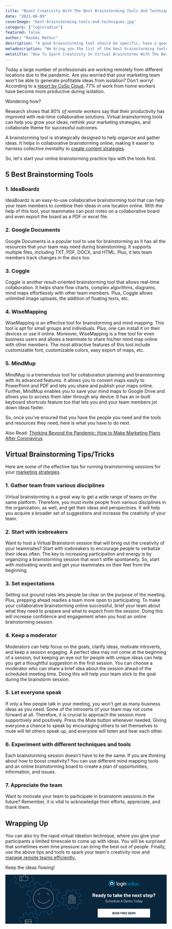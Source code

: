 ```yaml
---
title: "Boost Creativity With The Best Brainstorming Tools And Techniques"
date: "2021-06-09"
coverImage: "best-brainstorming-tools-and-techniques.jpg"
category: ["loginradius"]
featured: false 
author: "Rashmi Mathur"
description: "A good brainstorming tool should be specific, have a good concept behind it, and most importantly, it should help you gather better ideas. Bonus points if these qualities are in the same package. Read this blog to learn about the best brainstorming tools and techniques that you can use at work."
metadescription: "We bring you the list of the best brainstorming tools and techniques on the web to kick start your online brainstorming the right way."
metatitle: "How To Spark Creativity In Virtual Brainstorms With The Best Brainstorming Tools And Techniques"
---
```


Today a large number of professionals are working remotely from different locations due to the pandemic. Are you worried that your marketing team won't be able to generate profitable ideas from isolation? Don't worry! According to a [report by CoSo Cloud](https://www.cosocloud.com/press-releases/connectsolutions-survey-shows-working-remotely-benefits-employers-and-employees), 77% of work from home workers have become more productive during isolation.

Wondering how?
 
Research shows that *80% of remote workers* say that their productivity has improved with real-time collaborative solutions. Virtual  brainstorming tools can help you grow your ideas, rethink your marketing strategies, and collaborate theme for successful outcomes.

A brainstorming tool is strategically designed to help organize and gather ideas. It helps in collaborative brainstorming online, making it easier to harness collective mentality to [create content strategies](https://www.loginradius.com/blog/fuel/20-content-ideas-for-most-engaging-b2b-linkedin-posts/).

So, let's start your online brainstorming practice  tips with the tools first.

## 5 Best Brainstorming Tools

### 1. IdeaBoardz

IdeaBoardz is an easy-to-use collaborative brainstorming tool that can help your team members to combine their ideas in one location online. With the help of this tool, your teammates can post notes on a collaborative board and even export the board as a PDF or excel file.
 
### 2. Google Documents

Google Documents is a popular tool to use for brainstorming as it has all the resources that your team may need during brainstorming. It supports multiple files, including TXT, PDF, DOCX, and HTML. Plus, it lets team members track changes in the docs too.

### 3. Coggle

Coggle is another result-oriented brainstorming tool that allows real-time collaboration. It helps share flow charts, complex algorithms, diagrams, mind maps effortlessly with other team members. Plus, Coggle allows unlimited image uploads, the addition of floating texts, etc.
 
### 4. WiseMapping

WiseMapping is an effective tool for brainstorming and mind mapping. This tool is apt for small groups and individuals. Plus, one can install it on their devices or use it online. Moreover, WiseMapping is a free tool for even business users and allows a teammate to share his/her mind map online with other members. The most attractive features of this tool include customizable font, customizable colors, easy export of maps, etc.

### 5. MindMup

MindMup is a tremendous tool for collaboration planning and brainstorming with its advanced features. It allows you to convert maps easily to PowerPoint and PDF and lets you share and publish your maps online. Further, MindMup enables you to save your mind maps to Google Drive and allows you to access them later through any device. It has an in-built keyboard shortcuts feature too that lets you and your team members jot down ideas faster.
  
So, once you've ensured that you have the people you need and the tools and resources they need, here is what you have to do next.
 
Also Read: [Thinking Beyond the Pandemic: How to Make Marketing Plans After Coronavirus](https://www.loginradius.com/blog/fuel/How-to-Make-Businesses-Marketing-Plans-After-Coronavirus/)
  
## Virtual Brainstorming Tips/Tricks

Here are some of the effective tips for running brainstorming sessions for your [marketing strategies](https://www.loginradius.com/blog/growth/top-5-marketing-strategies-to-power-up-your-business/).

### 1. Gather team from various disciplines

Virtual brainstorming is a great way to get a wide range of teams on the same platform. Therefore, you must invite people from various disciplines in the organization, as well, and get their ideas and perspectives. It will help you acquire a broader set of suggestions and increase the creativity of your team.

### 2. Start with icebreakers

Want to host a Virtual Brainstorm session that will bring out the creativity of your teammates? Start with icebreakers to encourage people to verbalize their ideas often. The key to increasing participation and energy is by organizing a brainstorming session that won't stifle spontaneity. So, start with motivating words and get your teammates on their feet from the beginning.

### 3. Set expectations

Setting out ground rules lets people be clear on the purpose of the meeting. Plus, prepping ahead readies a team more open to participating. To make your collaborative brainstorming online successful, brief your team about what they need to prepare and what to expect from the session. Doing this will increase confidence and engagement when you host an online brainstorming  session.

### 4. Keep a moderator

Moderators can help focus on the goals, clarify ideas, motivate introverts, and keep a session engaging. A perfect idea may not come at the beginning of a session, but keeping an eye out for people with unique ideas can help you get a thoughtful suggestion in the first session. You can choose a moderator who can share a brief idea about the session ahead of the scheduled meeting time. Doing this will help your team stick to the goal during the brainstorm session.

### 5. Let everyone speak

If only a few people talk in your meeting, you won't get as many business ideas as you need. Some of the introverts of your team may not come forward at all. Therefore, it is crucial to approach the session more supportively and positively. Press the Mute button whenever needed. Giving everyone a chance to speak by encouraging others to set themselves to mute will let others speak up, and everyone will listen and hear each other.
  
### 6. Experiment with different techniques and tools

Each brainstorming session doesn't have to be the same. If you are thinking about how to boost creativity? You can use different mind mapping  tools and an online brainstorming board to create a plan of opportunities, information, and issues.

### 7. Appreciate the team

Want to motivate your team to participate in brainstorm sessions in the future? Remember, it is vital to acknowledge their efforts, appreciate, and thank them.

## Wrapping Up

You can also try the rapid virtual Ideation technique, where you give your participants a limited timescale to come up with ideas. You will be surprised that sometimes even time pressure can bring the best out of people. Finally, use the above tips and tools to spark your team's creativity now and [manage remote teams efficiently.](https://www.loginradius.com/blog/fuel/2021/02/tips-managing-remote-team/)
  
Keep the ideas flowing!

[![book-a-demo-Consultation](../../assets/book-a-demo-loginradius.png)](https://www.loginradius.com/contact-us?utm_source=blog&utm_medium=web&utm_campaign=best-brainstorming-tools-and-techniques)